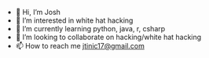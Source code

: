 - 👋 Hi, I’m Josh
- 👀 I’m interested in white hat hacking
- 🌱 I’m currently learning python, java, r, csharp
- 💞️ I’m looking to collaborate on hacking/white hat hacking
- 📫 How to reach me jtinic17@gmail.com

<!---
jtinic7/jtinic7 is a ✨ special ✨ repository because its `README.md` (this file) appears on your GitHub profile.
You can click the Preview link to take a look at your changes.
--->
